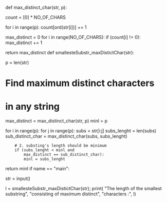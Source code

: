 def max_distinct_char(str, p):

count = [0] * NO_OF_CHARS


for i in range(p):
    count[ord(str[i])] += 1

max_distinct = 0
for i in range(NO_OF_CHARS):
    if (count[i] != 0):
        max_distinct += 1

return max_distinct
def smallesteSubstr_maxDistictChar(str):

p = len(str)

# Find maximum distinct characters
# in any string
max_distinct = max_distinct_char(str, p)
minl = p


for i in range(p):
    for j in range(p):
        subs = str[i:j]
        subs_lenght = len(subs)
        sub_distinct_char = max_distinct_char(subs,
                                              subs_lenght)


        # 2. substing's length should be minimum
        if (subs_lenght < minl and
            max_distinct == sub_distinct_char):
            minl = subs_lenght

return minl
if name == "main":

str = input()

l = smallesteSubstr_maxDistictChar(str);
print( "The length of the smallest substring",
       "consisting of maximum distinct",
       "characters :", l)
